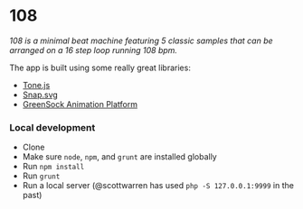 # 108

*108 is a minimal beat machine featuring 5 classic samples that can be arranged on a 16 step loop running 108 bpm.*

The app is built using some really great libraries:

- [Tone.js](https://github.com/Tonejs/Tone.js)
- [Snap.svg](https://github.com/adobe-webplatform/Snap.svg)
- [GreenSock Animation Platform](https://github.com/greensock/GreenSock-JS)

### Local development

- Clone
- Make sure `node`, `npm`, and `grunt` are installed globally
- Run `npm install`
- Run `grunt`
- Run a local server (@scottwarren has used `php -S 127.0.0.1:9999` in the past)

